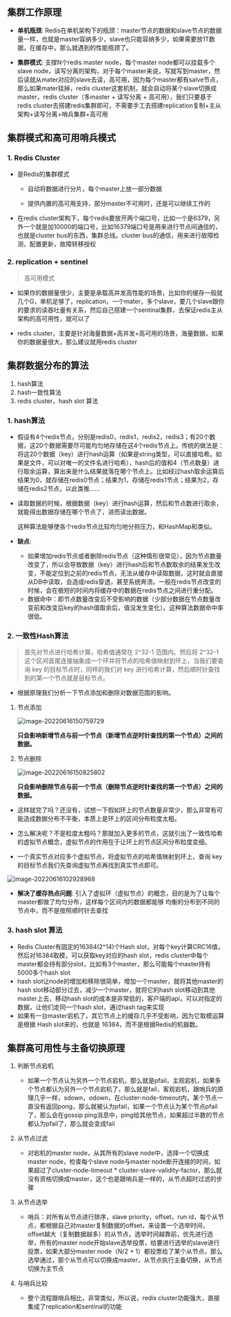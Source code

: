 ## 集群工作原理

- **单机瓶颈**: Redis在单机架构下的瓶颈：master节点的数据和slave节点的数据量一样，也就是master容纳多少，slave也只能容纳多少，如果需要放1T数据，在缓存中，那么就遇到的性能瓶颈了。

- **集群模式**: 支撑N个redis master node，每个master node都可以挂载多个slave node，读写分离的架构，对于每个master来说，写就写到master，然后读就从mater对应的slave去读，高可用，因为每个master都有salve节点，那么如果mater挂掉，redis cluster这套机制，就会自动将某个slave切换成master，redis cluster（多master + 读写分离 + 高可用），我们只要基于redis cluster去搭建redis集群即可，不需要手工去搭建replication复制+主从架构+读写分离+哨兵集群+高可用

## 集群模式和高可用哨兵模式

### 1. Redis Cluster

- 是Redis的集群模式

  - 自动将数据进行分片，每个master上放一部分数据

  - 提供内置的高可用支持，部分master不可用时，还是可以继续工作的


- 在redis cluster架构下，每个redis要放开两个端口号，比如一个是6379，另外一个就是加10000的端口号，比如16379端口号是用来进行节点间通信的，也就是cluster bus的东西，集群总线。cluster bus的通信，用来进行故障检测，配置更新，故障转移授权

### 2. replication + sentinel

> 高可用模式

- 如果你的数据量很少，主要是承载高并发高性能的场景，比如你的缓存一般就几个G，单机足够了，replication，一个mater，多个slave，要几个slave跟你的要求的读吞吐量有关系，然后自己搭建一个sentinal集群，去保证redis主从架构的高可用性，就可以了

- redis cluster，主要是针对海量数据+高并发+高可用的场景，海量数据，如果你的数据量很大，那么建议就用redis cluster

## 集群数据分布的算法

1. hash算法
2. hash一致性算法
3. redis cluster，hash slot 算法

### 1. hash算法

- 假设有4个redis节点，分别是redis0，redis1，redis2，redis3；有20个数据，这20个数据需要尽可能均匀地存储在这4个redis节点上。传统的做法是：将这20个数据（key）进行hash运算（如果是string类型，可以直接哈希。如果是文件，可以对唯一的文件名进行哈希），hash后的值和4（节点数量）进行取余运算，算出来是什么结果就落在哪个节点上。比如经过hash取余运算后结果为0，就存储在redis0节点；结果为1，存储在redis1节点；结果为2，存储在redis2节点，以此类推......

- 读取数据的时候，根据数据（key）进行hash运算，然后和节点数进行取余，就能得出数据存储在哪个节点了，进而读出数据。

  这种算法能够使各个redis节点比较均匀地分担压力，和HashMap和类似。

- **缺点**:
  - 如果增加redis节点或者删除redis节点（这种情形很常见），因为节点数量改变了，所以会导致数据（key）进行hash后和节点数取余的结果发生改变，不能定位到之前的redis节点，无法从缓存中读取数据，这时就会直接从DB中读取，会造成redis穿透，甚至系统奔溃。一般在redis节点改变的时候，会在极短的时间内将缓存中的数据在redis节点之间进行重分配。
  - 数据命中：即节点数量改变后不受影响的数据（少部分数据在节点数量改变前和改变后key的hash值取余后，值没发生变化）。这种算法数据命中率很低。

### 2. 一致性Hash算法

> 首先对节点进行哈希计算，哈希值通常在 2^32-1 范围内。然后将 2^32-1 这个区间首尾连接抽象成一个环并将节点的哈希值映射到环上，当我们要查询 key 的目标节点时，同样的我们对 key 进行哈希计算，然后顺时针查找到的第一个节点就是目标节点。

- 根据原理我们分析一下节点添加和删除对数据范围的影响。

1. 节点添加

   ![image-20220616150759729](https://raw.githubusercontent.com/hellolib/pictures/main/Typora/pic-00-gitee/20220616150759.png)

   **只会影响新增节点与前一个节点（新增节点逆时针查找的第一个节点）之间的数据。**

2. 节点删除

   ![image-20220616150825802](https://raw.githubusercontent.com/hellolib/pictures/main/Typora/pic-00-gitee/20220616150825.png)

   **只会影响删除节点与前一个节点（删除节点逆时针查找的第一个节点）之间的数据。**

- 这样就完了吗？还没有，试想一下假如环上的节点数量非常少，那么非常有可能造成数据分布不平衡，本质上是环上的区间分布粒度太粗。

- 怎么解决呢？不是粒度太粗吗？那就加入更多的节点，这就引出了一致性哈希的虚拟节点概念，虚拟节点的作用在于让环上的节点区间分布粒度变细。

- 一个真实节点对应多个虚拟节点，将虚拟节点的哈希值映射到环上，查询 key 的目标节点我们先查询虚拟节点再找到真实节点即可。

![image-20220616102928968](https://raw.githubusercontent.com/hellolib/pictures/main/Typora/pic-00-gitee/20220616150843.png)

- **解决了缓存热点问题**: 引入了虚拟环（虚拟节点）的概念，目的是为了让每个master都做了均匀分布，这样每个区间内的数据都能够 均衡的分布到不同的节点中，而不是按照顺时针去查找

### 3. hash slot 算法

- Redis Cluster有固定的16384(2^14)个Hash slot，对每个key计算CRC16值，然后对16384取模，可以获取key对应的hash slot，redis cluster中每个master都会持有部分slot，比如有3个master，那么可能每个master持有5000多个hash slot
- hash slot让node的增加和移除很简单，增加一个master，就将其他master的hash slot移动部分过去，减少一个master，就将它的hash slot移动到其他master上去，移动hash slot的成本是非常低的，客户端的api，可以对指定的数据，让他们走同一个hash slot，通过hash tag来实现
- 如果有一台master宕机了，其它节点上的缓存几乎不受影响，因为它取模运算是根据 Hash slot来的，也就是 16384，而不是根据Redis的机器数。



## 集群高可用性与主备切换原理

1. 判断节点宕机
   - 如果一个节点认为另外一个节点宕机，那么就是pfail，主观宕机，如果多个节点都认为另外一个节点宕机了，那么就是fail，客观宕机，跟哨兵的原理几乎一样，sdown，odown，在cluster-node-timeout内，某个节点一直没有返回pong，那么就被认为pfail，如果一个节点认为某个节点pfail了，那么会在gossip ping消息中，ping给其他节点，如果超过半数的节点都认为pfail了，那么就会变成fail

2. 从节点过滤
   - 对宕机的master node，从其所有的slave node中，选择一个切换成master node，检查每个slave node与master node断开连接的时间，如果超过了cluster-node-timeout * cluster-slave-validity-factor，那么就没有资格切换成master，这个也是跟哨兵是一样的，从节点超时过滤的步骤
3. 从节点选举 
   - 哨兵：对所有从节点进行排序，slave priority，offset，run id，每个从节点，都根据自己对master复制数据的offset，来设置一个选举时间，offset越大（复制数据越多）的从节点，选举时间越靠前，优先进行选举，所有的master node开始slave选举投票，给要进行选举的slave进行投票，如果大部分master node（N/2 + 1）都投票给了某个从节点，那么选举通过，那个从节点可以切换成master，从节点执行主备切换，从节点切换为主节点
4. 与哨兵比较
   - 整个流程跟哨兵相比，非常类似，所以说，redis cluster功能强大，直接集成了replication和sentinal的功能
